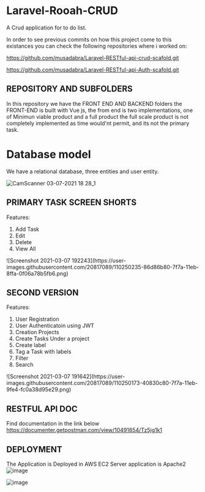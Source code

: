 # Laravel-Rooah-CRUD
A Crud application for to do list.

In order to see previous commits on how this project come to this existances you can check the following repositories where i worked on:

https://github.com/musadabra/Laravel-RESTful-api-crud-scafold.git

https://github.com/musadabra/Laravel-RESTful-api-Auth-scafold.git



## REPOSITORY AND SUBFOLDERS
In this repository we have the FRONT END AND BACKEND folders
the FRONT-END is built with Vue js, the from end is two implementations, one of Minimun viable product and a full product
the full scale product is not completely implemented as time would'nt permit, and its not the primary task.

# Database model 
We have a relational database, three entities and user entity.

![CamScanner 03-07-2021 18 28_1](https://user-images.githubusercontent.com/20817089/110249763-031d7f80-7f78-11eb-8ee0-da45a9fcabe3.jpg)

## PRIMARY TASK SCREEN SHORTS
Features:
<ol>
<li>Add Task</li>
<li>Edit</li>
<li>Delete</li>
<li>View All</li>
</ol>
![Screenshot 2021-03-07 192243](https://user-images.githubusercontent.com/20817089/110250235-86d86b80-7f7a-11eb-8ffa-0f06a78b5fb6.png)


## SECOND VERSION 
Features:
<ol>
<li>User Registration</li>  
<li>User Authenticatoin using JWT</li>  
<li>Creation Projects</li>
<li>Create Tasks Under a project</li>
<li>Create label</li>
<li>Tag a Task with labels</li>
<li>Filter</li>
<li>Search</li>
</ol>
![Screenshot 2021-03-07 191642](https://user-images.githubusercontent.com/20817089/110250173-40830c80-7f7a-11eb-9fe4-fc0a38d95e29.png)

## RESTFUL API DOC
Find documentation in the link below
https://documenter.getpostman.com/view/10491854/Tz5jg1k1

## DEPLOYMENT
The Application is Deployed in AWS EC2
Server application is Apache2
![image](https://user-images.githubusercontent.com/20817089/110251728-28af8680-7f82-11eb-8ed9-5dce09c60b9f.png)

![image](https://user-images.githubusercontent.com/20817089/110251788-6ca28b80-7f82-11eb-9a09-bde42c60abaa.png)

